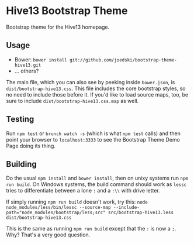 Hive13 Bootstrap Theme
======================

Bootstrap theme for the Hive13 homepage.



Usage
-----

- Bower: `bower install git://github.com/joedski/bootstrap-theme-hive13.git`
- ... others?

The main file, which you can also see by peeking inside `bower.json`, is `dist/bootstrap-hive13.css`.  This file includes the core bootstrap styles, so no need to include those before it.  If you'd like to load source maps, too, be sure to include `dist/bootstrap-hive13.css.map` as well.



Testing
-------

Run `npm test` or `brunch watch -s` (which is what `npm test` calls) and then point your browser to `localhost:3333` to see the Bootstrap Theme Demo Page doing its thing.



Building
--------

Do the usual `npm install` and `bower install`, then on unixy systems run `npm run build`.  On Windows systems, the build command should work as `lessc` tries to differentiate between a lone `:` and a `:\\` with drive letter.

If simply running `npm run build` doesn't work, try this: `node node_modules/less/bin/lessc --source-map --include-path="node_modules/bootstrap/less;src" src/bootstrap-hive13.less dist/bootstrap-hive13.css`

This is the same as running `npm run build` except that the `:` is now a `;`.  Why?  That's a very good question.
